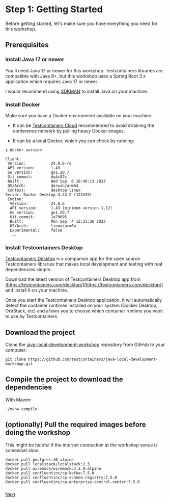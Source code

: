 # Step 1: Getting Started
Before getting started, let's make sure you have everything you need for this workshop.

## Prerequisites

### Install Java 17 or newer
You'll need Java 17 or newer for this workshop.
Testcontainers libraries are compatible with Java 8+, but this workshop uses a Spring Boot 3.x application which requires Java 17 or newer.

I would recommend using [SDKMAN](https://sdkman.io/) to install Java on your machine.

### Install Docker

Make sure you have a Docker environment available on your machine.

* It can be [Testcontainers Cloud](https://testcontainers.com/cloud) recommended to avoid straining the conference network by pulling heavy Docker images.

* It can be a local Docker, which you can check by running:
```shell
$ docker version

Client:
 Version:           24.0.6-rd
 API version:       1.43
 Go version:        go1.20.7
 Git commit:        da4c87c
 Built:             Wed Sep  6 16:40:13 2023
 OS/Arch:           darwin/arm64
 Context:           desktop-linux
Server: Docker Desktop 4.24.2 (124339)
 Engine:
  Version:          24.0.6
  API version:      1.43 (minimum version 1.12)
  Go version:       go1.20.7
  Git commit:       1a79695
  Built:            Mon Sep  4 12:31:36 2023
  OS/Arch:          linux/arm64
  Experimental:     false
  ...
```

### Install Testcontainers Desktop
[Testcontainers Desktop](https://testcontainers.com/desktop/) is a companion app for the open source Testcontainers libraries 
that makes local development and testing with real dependencies simple.

Download the latest version of Testcontainers Desktop app from [https://testcontainers.com/desktop/](https://testcontainers.com/desktop/) 
and install it on your machine. 

Once you start the Testcontainers Desktop application, it will automatically detect the container runtimes 
installed on your system (Docker Desktop, OrbStack, etc) 
and allows you to choose which container runtime you want to use by Testcontainers.

## Download the project

Clone the [java-local-development-workshop](https://github.com/testcontainers/java-local-development-workshop) repository from GitHub to your computer:  

```shell
git clone https://github.com/testcontainers/java-local-development-workshop.git
```

## Compile the project to download the dependencies

With Maven:
```shell
./mvnw compile
```

## \(optionally\) Pull the required images before doing the workshop

This might be helpful if the internet connection at the workshop venue is somewhat slow.

```shell
docker pull postgres:16-alpine
docker pull localstack/localstack:2.3
docker pull wiremock/wiremock:3.2.0-alpine
docker pull confluentinc/cp-kafka:7.5.0
docker pull confluentinc/cp-schema-registry:7.5.0
docker pull confluentinc/cp-enterprise-control-center:7.5.0
```

### 
[Next](step-2-exploring-the-app.md)
